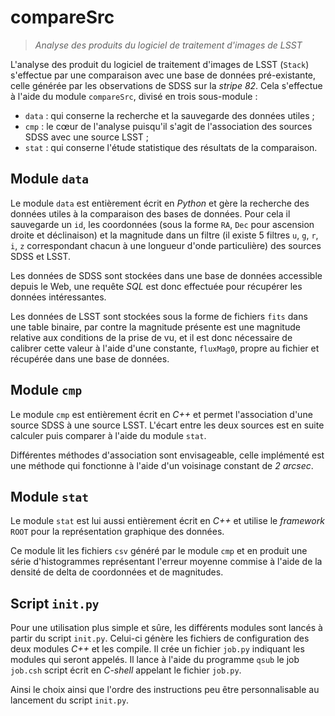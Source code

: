 compareSrc
==========

> *Analyse des produits du logiciel de traitement d'images de LSST*


L'analyse des produit du logiciel de traitement d'images de LSST (`Stack`) s'effectue par une comparaison avec une base de données pré-existante, celle générée par les observations de SDSS sur la *stripe 82*. Cela s'effectue à l'aide du module `compareSrc`, divisé en trois sous-module :
* `data` : qui conserne la recherche et la sauvegarde des données utiles ;
* `cmp` : le cœur de l'analyse puisqu'il s'agit de l'association des sources SDSS avec une source LSST ;
* `stat` : qui conserne l'étude statistique des résultats de la comparaison.


Module `data`
-------------

Le module `data` est entièrement écrit en *Python* et gère la recherche des données utiles à la comparaison des bases de données. Pour cela il sauvegarde un `id`, les coordonnées (sous la forme `RA`, `Dec` pour ascension droite et déclinaison) et la magnitude dans un filtre (il existe 5 filtres `u`, `g`, `r`, `i`, `z` correspondant chacun à une longueur d'onde particulière) des sources SDSS et LSST.

Les données de SDSS sont stockées dans une base de données accessible depuis le Web, une requête *SQL* est donc effectuée pour récupérer les données intéressantes.

Les données de LSST sont stockées sous la forme de fichiers `fits` dans une table binaire, par contre la magnitude présente est une magnitude relative aux conditions de la prise de vu, et il est donc nécessaire de calibrer cette valeur à l'aide d'une constante, `fluxMag0`, propre au fichier et récupérée dans une base de données.

Module `cmp`
------------

Le module `cmp` est entièrement écrit en *C++* et permet l'association d'une source SDSS à une source LSST. L'écart entre les deux sources est en suite calculer puis comparer à l'aide du module `stat`.

Différentes méthodes d'association sont envisageable, celle implémenté est une méthode qui fonctionne à l'aide d'un voisinage constant de *2 arcsec*.

Module `stat`
-------------

Le module `stat` est lui aussi entièrement écrit en *C++* et utilise le *framework* `ROOT` pour la représentation graphique des données.

Ce module lit les fichiers `csv` généré par le module `cmp` et en produit une série d'histogrammes représentant l'erreur moyenne commise à l'aide de la densité de delta de coordonnées et de magnitudes.

Script `init.py`
----------------

Pour une utilisation plus simple et sûre, les différents modules sont lancés à partir du script `init.py`. Celui-ci génère les fichiers de configuration des deux modules *C++* et les compile.
Il crée un fichier `job.py` indiquant les modules qui seront appelés.
Il lance à l'aide du programme `qsub` le job `job.csh` script écrit en *C-shell* appelant le fichier `job.py`.

Ainsi le choix ainsi que l'ordre des instructions peu être personnalisable au lancement du script `init.py`.
